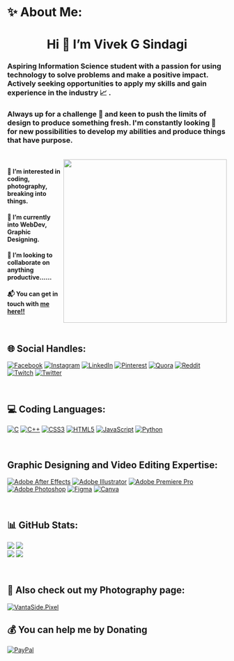 # ✨ About Me:
<h1 align = "center">  Hi 👋  I’m Vivek G Sindagi </h1>

<h3>Aspiring Information Science student with a passion for using technology to solve problems and make a positive impact. Actively seeking opportunities to apply my skills and gain experience in the industry 📈 .</h3>
<h3>Always up for a challenge 💪 and keen to push the limits of design to produce something fresh. I'm constantly looking 👀 for new possibilities to develop my abilities and produce things that have purpose.</h3>
<br>
<img src="https://media4.giphy.com/media/xUA7bdpLxQhsSQdyog/giphy.gif?cid=790b76111ffa924a5b740293776dea25d631558522e6252d&rid=giphy.gif&ct=g" align="right" width="375" >
<h4>👀 I’m interested in coding, photography, breaking into things.</h4>
<h4>🌱 I’m currently into WebDev, Graphic Designing.</h4>
<h4>💞️ I’m looking to collaborate on anything productive......</h4>
<h4>📬️ You can get in touch with <a href="mailto:vivekganeshs12@gmail.com">me here!!</a> </h4>
<br>

## 🌐 Social Handles:
[![Facebook](https://img.shields.io/badge/Facebook-1877F2?style=for-the-badge&logo=facebook&logoColor=white)](https://facebook.com/vivekgsindagi)
[![Instagram](https://img.shields.io/badge/Instagram-E4405F?style=for-the-badge&logo=instagram&logoColor=white)](https://instagram.com/viveksindagi) 
[![LinkedIn](https://img.shields.io/badge/LinkedIn-0077B5?style=for-the-badge&logo=linkedin&logoColor=white)](https://linkedin.com/in/vivek-g-sindagi) 
[![Pinterest](https://img.shields.io/badge/Pinterest-%23E60023.svg?&style=for-the-badge&logo=Pinterest&logoColor=white)](https://pinterest.com/@vivekganeshs12) 
[![Quora](https://img.shields.io/badge/Quora-%23B92B27.svg?&style=for-the-badge&logo=Quora&logoColor=white)](https://quora.com/profile/Vivek-Sindagi) 
[![Reddit](https://img.shields.io/badge/Reddit-FF4500?style=for-the-badge&logo=reddit&logoColor=white)](https://reddit.com/user/itsviv0) 
[![Twitch](https://img.shields.io/badge/Twitch-9146FF?style=for-the-badge&logo=twitch&logoColor=white)](https://twitch.tv/itsviv0) 
[![Twitter](https://img.shields.io/badge/Twitter-1DA1F2?style=for-the-badge&logo=twitter&logoColor=white)](https://twitter.com/@SindagiVivek) 

<br>

## 💻 Coding Languages:
[![C](https://img.shields.io/badge/c-%2300599C.svg?style=for-the-badge&logo=c&logoColor=white)](https://en.wikipedia.org/wiki/C_(programming_language))
[![C++](https://img.shields.io/badge/c++-%2300599C.svg?style=for-the-badge&logo=c%2B%2B&logoColor=white)](https://en.wikipedia.org/wiki/C%2B%2B) 
[![CSS3](https://img.shields.io/badge/css3-%231572B6.svg?style=for-the-badge&logo=css3&logoColor=white)](https://en.wikipedia.org/wiki/CSS#CSS_3)
[![HTML5](https://img.shields.io/badge/html5-%23E34F26.svg?style=for-the-badge&logo=html5&logoColor=white)](https://en.wikipedia.org/wiki/HTML5)
[![JavaScript](https://img.shields.io/badge/javascript-%23323330.svg?style=for-the-badge&logo=javascript&logoColor=%23F7DF1E)](https://en.wikipedia.org/wiki/JavaScript)
[![Python](https://img.shields.io/badge/Python-14354C?style=for-the-badge&logo=python&logoColor=green)](https://en.wikipedia.org/wiki/Python_(programming_language))

<br>

## Graphic Designing and Video Editing Expertise:
[![Adobe After Effects](https://img.shields.io/badge/Adobe%20after%20affects-CF96FD?style=for-the-badge&logo=Adobe%20after%20effects&logoColor=393665)](www.adobe.com/in/products/aftereffects.html)
[![Adobe Illustrator](https://img.shields.io/badge/Adobe%20Illustrator-FF9A00?style=for-the-badge&logo=adobe%20illustrator&logoColor=white)](https://www.adobe.com/in/products/illustrator.html)
[![Adobe Premiere Pro](https://img.shields.io/badge/Adobe%20Premiere%20Pro-9999FF.svg?style=for-the-badge&logo=Adobe%20Premiere%20Pro&logoColor=darkblue)](www.adobe.com/in/products/premiere/campaign/pricing.html)
[![Adobe Photoshop](https://img.shields.io/badge/Adobe%20Photoshop-31A8FF?style=for-the-badge&logo=Adobe%20Photoshop&logoColor=black)](www.adobe.com/in/products/photoshop/landpa.html)
[![Figma](https://img.shields.io/badge/Figma-F24E1E?style=for-the-badge&logo=figma&logoColor=white)](https://www.figma.com)
[![Canva](https://img.shields.io/badge/Canva-%2300C4CC.svg?&style=for-the-badge&logo=Canva&logoColor=beige)](https://www.canva.com)

<br>

## 📊 GitHub Stats:
![](https://github-readme-stats.vercel.app/api?username=itsviv0&theme=default&hide_border=false&include_all_commits=false&count_private=false)
![](https://github-readme-streak-stats.herokuapp.com/?user=itsviv0&theme=default&hide_border=false)<br/>
![](https://github-readme-stats.vercel.app/api/top-langs/?username=itsviv0&theme=default&hide_border=false&include_all_commits=false&count_private=false&layout=compact)
[![](https://visitcount.itsvg.in/api?id=itsviv0&label=Profile%20Views&pretty=false)](https://visitcount.itsvg.in)

<br>

## 📸 Also check out my Photography page:

[![VantaSide.Pixel](https://drive.google.com/file/d/1mVw0UPosatcU0c3A8rX1SLAXDLcRl7bs/view?usp=drivesdk)](https://www.instagram.com/vantaside.pixel/)

## 💰 You can help me by Donating
 [![PayPal](https://img.shields.io/badge/PayPal-00457C?style=for-the-badge&logo=paypal&logoColor=white)](https://paypal.me/vivekgs) 
